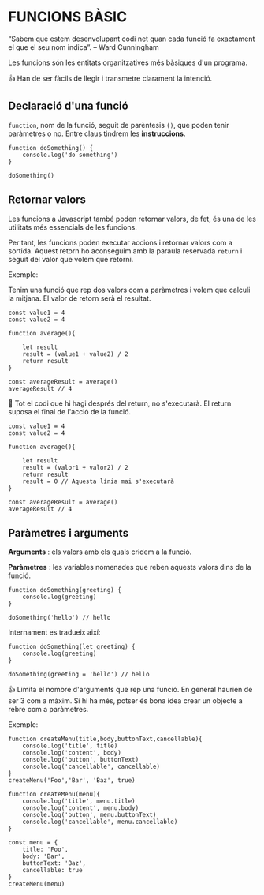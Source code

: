 # FUNCIONS BÀSIC

“Sabem que estem desenvolupant codi net quan cada funció fa exactament el que el seu nom indica”. – Ward Cunningham

Les funcions són les entitats organitzatives més bàsiques d'un programa. 

👍 Han de ser fàcils de llegir i transmetre clarament la intenció.

##  **Declaració d'una funció**

```function```, nom de la funció, seguit de parèntesis ```()```, que poden tenir paràmetres o no. Entre claus tindrem les **instruccions**.

```
function doSomething() {
    console.log('do something')
}

doSomething()
```

##  **Retornar valors**

Les funcions a Javascript també poden retornar valors, de fet, és una de les utilitats més essencials de les funcions.

Per tant, les funcions poden executar accions i retornar valors com a sortida. Aquest retorn ho aconseguim amb la paraula reservada ```return``` i seguit del valor que volem que retorni.

Exemple:

Tenim una funció que rep dos valors com a paràmetres i volem que calculi la mitjana. El valor de retorn serà el resultat.

```
const value1 = 4
const value2 = 4

function average(){ 

   	let result
   	result = (value1 + value2) / 2 
   	return result
}

const averageResult = average()
averageResult // 4
```

🚨 Tot el codi que hi hagi després del return, no s'executarà. El return suposa el final de l'acció de la funció.

```
const value1 = 4
const value2 = 4

function average(){ 

   	let result
   	result = (valor1 + valor2) / 2 
   	return result
    result = 0 // Aquesta línia mai s'executarà
}

const averageResult = average()
averageResult // 4
```

##  **Paràmetres i arguments**

**Arguments** : els valors amb els quals cridem a la funció.

**Paràmetres** : les variables nomenades que reben aquests valors dins de la funció.

```
function doSomething(greeting) {
    console.log(greeting)
}

doSomething('hello') // hello
```

Internament es tradueix així:

```
function doSomething(let greeting) {
    console.log(greeting)
}

doSomething(greeting = 'hello') // hello
```

👍 Limita el nombre d'arguments que rep una funció. En general haurien de ser 3 com a màxim. Si hi ha més, potser és bona idea crear un objecte a rebre com a paràmetres.

Exemple:

```
function createMenu(title,body,buttonText,cancellable){
	console.log('title', title)
	console.log('content', body)
	console.log('button', buttonText)
	console.log('cancellable', cancellable)
}
createMenu('Foo','Bar', 'Baz', true)
```

```
function createMenu(menu){ 
	console.log('title', menu.title)
	console.log('content', menu.body)
	console.log('button', menu.buttonText)
	console.log('cancellable', menu.cancellable)
}

const menu = {
	title: 'Foo',
	body: 'Bar', 
	buttonText: 'Baz',       
	cancellable: true
}
createMenu(menu)
```